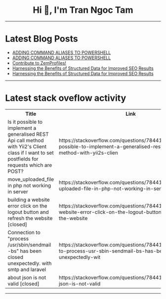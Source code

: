 <h1 align="center">Hi 👋, I'm Tran Ngoc Tam</h1>

---

# Latest Blog Posts 
<!-- BLOG-POST-LIST:START -->
- [ADDING COMMAND ALIASES TO POWERSHELL](https://dev.to/mr_sd_jack_003/adding-command-aliases-to-powershell-87c)
- [ADDING COMMAND ALIASES TO POWERSHELL](https://dev.to/mr_sd_jack_003/adding-command-aliases-to-powershell-1pkn)
- [Contribute to ZemProfiles!](https://dev.to/zemerik/contribute-to-zemprofiles-16on)
- [Harnessing the Benefits of Structured Data for Improved SEO Results](https://dev.to/andybeohar/harnessing-the-benefits-of-structured-data-for-improved-seo-results-1baa)
- [Harnessing the Benefits of Structured Data for Improved SEO Results](https://dev.to/andybeohar/harnessing-the-benefits-of-structured-data-for-improved-seo-results-43k8)
<!-- BLOG-POST-LIST:END -->

---

# Latest stack oveflow activity
<table>
  <tr><th>Title</th><th>Link</th></tr>
  <!-- STACKOVERFLOW:START --><tr><td>Is it possible to implement a generalised REST Api call method with Yii2&#39;s Client class if I want to set postfields for requests which are POST?</td><td>https://stackoverflow.com/questions/78441698/is-it-possible-to-implement-a-generalised-rest-api-call-method-with-yii2s-clien</td></tr><tr><td>move_uploaded_file in php not working in server</td><td>https://stackoverflow.com/questions/78441680/move-uploaded-file-in-php-not-working-in-server</td></tr><tr><td>building a website error click on the logout button and refresh the website [closed]</td><td>https://stackoverflow.com/questions/78441427/building-a-website-error-click-on-the-logout-button-and-refresh-the-website</td></tr><tr><td>Connection to &quot;process /usr/sbin/sendmail -bs&quot; has been closed unexpectedly. with smtp and laravel</td><td>https://stackoverflow.com/questions/78441333/connection-to-process-usr-sbin-sendmail-bs-has-been-closed-unexpectedly-wit</td></tr><tr><td>about json is not valid [closed]</td><td>https://stackoverflow.com/questions/78441309/about-json-is-not-valid</td></tr><!-- STACKOVERFLOW:END -->
</table>

---


